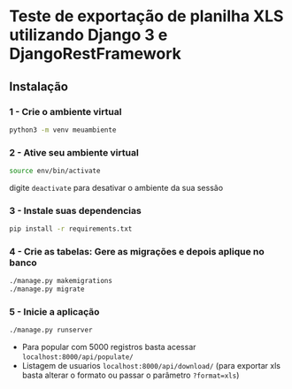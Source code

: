 # Teste de exportação de planilha XLS utilizando Django 3 e DjangoRestFramework

## Instalação

### 1 - Crie o ambiente virtual
```bash
python3 -m venv meuambiente
```

### 2 - Ative seu ambiente virtual
```bash
source env/bin/activate
```
digite ```deactivate``` para desativar o ambiente da sua sessão

### 3 - Instale suas dependencias
```bash
pip install -r requirements.txt
```

### 4 - Crie as tabelas: Gere as migrações e depois aplique no banco
```bash
./manage.py makemigrations
./manage.py migrate
```

### 5 - Inicie a aplicação
```bash
./manage.py runserver
```


- Para popular com 5000 registros basta acessar ```localhost:8000/api/populate/```
- Listagem de usuarios ```localhost:8000/api/download/``` (para exportar xls basta alterar o formato ou passar o parâmetro ```?format=xls```)
